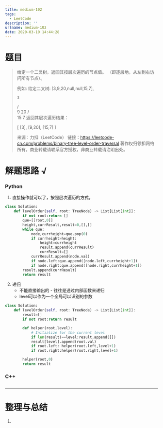 ```yaml
---
title: medium-102
tags:
  - LeetCode
description: ''
urlname: medium-102
date: 2020-03-10 14:44:28
---
```


# 题目

> 给定一个二叉树，返回其按层次遍历的节点值。 （即逐层地，从左到右访问所有节点）。
>
> 例如:
> 给定二叉树: [3,9,20,null,null,15,7],
>
>     3
>    / \
>   9  20
>     /  \
>    15   7
> 返回其层次遍历结果：
>
> [
>   [3],
>   [9,20],
>   [15,7]
> ]
>
> 来源：力扣（LeetCode）
> 链接：https://leetcode-cn.com/problems/binary-tree-level-order-traversal
> 著作权归领扣网络所有。商业转载请联系官方授权，非商业转载请注明出处。



# 解题思路 √

### Python

1. 直接操作就可以了，按照层次遍历的方式。

```python
class Solution:
    def levelOrder(self, root: TreeNode) -> List[List[int]]:
        if not root:return []
        que=[[root,0]]
        height,currResult,result=0,[],[]
        while que:
            node,currheight=que.pop(0)
            if currheight>height:
                height=currheight
                result.append(currResult)
                currResult=[]
            currResult.append(node.val)
            if node.left:que.append([node.left,currheight+1])
            if node.right:que.append([node.right,currheight+1])
        result.append(currResult)
        return result
```

2. 递归
   - 不能直接输出的 - 往往是通过内部函数来递归
   - level可以作为一个全局可以识别的参数


```python
class Solution:
    def levelOrder(self, root: TreeNode) -> List[List[int]]:
        result=[]
        if not root:return result

        def helper(root,level):
            # Initialize for the current level
            if len(result)==level:result.append([])
            result[level].append(root.val)
            if root.left: helper(root.left,level+1)
            if root.right:helper(root.right,level+1)

        helper(root,0)
        return result
```



### C++

```cpp

```

---



# 整理与总结

1. 

